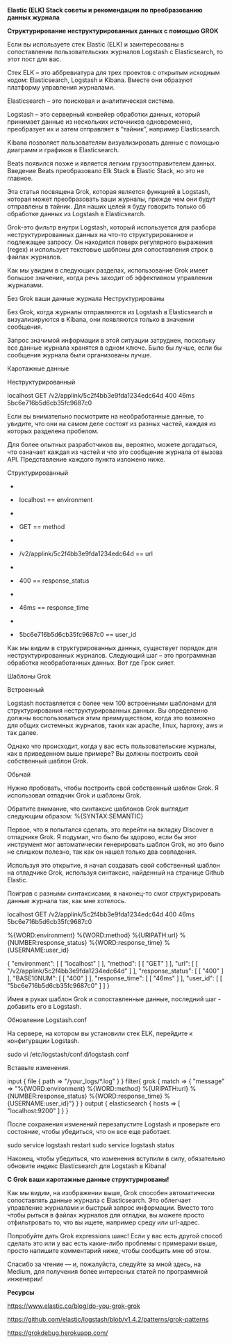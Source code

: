**Elastic (ELK) Stack советы и рекомендации по преобразованию данных журнала** 

**Структурирование неструктурированных данных с помощью GROK**

Если вы используете стек Elastic (ELK) и заинтересованы в сопоставлении пользовательских журналов Logstash с Elasticsearch, то этот пост для вас.



Стек ELK – это аббревиатура для трех проектов с открытым исходным кодом: Elasticsearch, Logstash и Kibana. Вместе они образуют платформу управления журналами.



Elasticsearch – это поисковая и аналитическая система.

Logstash – это серверный конвейер обработки данных, который принимает данные из нескольких источников одновременно, преобразует их и затем отправляет в “тайник”, например Elasticsearch.

Kibana позволяет пользователям визуализировать данные с помощью диаграмм и графиков в Elasticsearch.



Beats появился позже и является легким грузоотправителем данных. Введение Beats преобразовало Elk Stack в Elastic Stack, но это не главное.



Эта статья посвящена Grok, которая является функцией в Logstash, которая может преобразовать ваши журналы, прежде чем они будут отправлены в тайник. Для наших целей я буду говорить только об обработке данных из Logstash в Elasticsearch.



Grok-это фильтр внутри Logstash, который используется для разбора неструктурированных данных на что-то структурированное и подлежащее запросу. Он находится поверх регулярного выражения (regex) и использует текстовые шаблоны для сопоставления строк в файлах журналов.



Как мы увидим в следующих разделах, использование Grok имеет большое значение, когда речь заходит об эффективном управлении журналами.

Без Grok ваши данные журнала Неструктурированы



Без Grok, когда журналы отправляются из Logstash в Elasticsearch и визуализируются в Kibana, они появляются только в значении сообщения.



Запрос значимой информации в этой ситуации затруднен, поскольку все данные журнала хранятся в одном ключе. Было бы лучше, если бы сообщения журнала были организованы лучше.



Каротажные данные



Неструктурированный

localhost GET /v2/applink/5c2f4bb3e9fda1234edc64d 400 46ms 5bc6e716b5d6cb35fc9687c0



Если вы внимательно посмотрите на необработанные данные, то увидите, что они на самом деле состоят из разных частей, каждая из которых разделена пробелом.



Для более опытных разработчиков вы, вероятно, можете догадаться, что означает каждая из частей и что это сообщение журнала от вызова API. Представление каждого пункта изложено ниже.

Структурированный

- 
- ​	localhost == environment

- 
- ​	GET == method

- 
- ​	/v2/applink/5c2f4bb3e9fda1234edc64d == url

- 
- ​	400 == response_status

- 
- ​	46ms == response_time

- 
- ​	5bc6e716b5d6cb35fc9687c0 == user_id



Как мы видим в структурированных данных, существует порядок для неструктурированных журналов. Следующий шаг – это программная обработка необработанных данных. Вот где Грок сияет.

Шаблоны Grok

Встроенный



Logstash поставляется с более чем 100 встроенными шаблонами для структурирования неструктурированных данных. Вы определенно должны воспользоваться этим преимуществом, когда это возможно для общих системных журналов, таких как apache, linux, haproxy, aws и так далее.



Однако что происходит, когда у вас есть пользовательские журналы, как в приведенном выше примере? Вы должны построить свой собственный шаблон Grok.

Обычай



Нужно пробовать, чтобы построить свой собственный шаблон Grok. Я использовал отладчик Grok и шаблоны Grok.



Обратите внимание, что синтаксис шаблонов Grok выглядит следующим образом: %{SYNTAX:SEMANTIC}



Первое, что я попытался сделать, это перейти на вкладку Discover в отладчике Grok. Я подумал, что было бы здорово, если бы этот инструмент мог автоматически генерировать шаблон Grok, но это было не слишком полезно, так как он нашел только два совпадения.



Используя это открытие, я начал создавать свой собственный шаблон на отладчике Grok, используя синтаксис, найденный на странице Github Elastic.



Поиграв с разными синтаксисами, я наконец-то смог структурировать данные журнала так, как мне хотелось.



localhost GET /v2/applink/5c2f4bb3e9fda1234edc64d 400 46ms 5bc6e716b5d6cb35fc9687c0

%{WORD:environment} %{WORD:method} %{URIPATH:url} %{NUMBER:response_status} %{WORD:response_time} %{USERNAME:user_id}

{
  "environment": [
    [
      "localhost"
    ]
  ],
  "method": [
    [
      "GET"
    ]
  ],
  "url": [
   [
      "/v2/applink/5c2f4bb3e9fda1234edc64d"
   ]
  ],
  "response_status": [
    [
     "400"
    ]
  ],
  "BASE10NUM": [
    [
      "400"
    ]
  ],
  "response_time": [
    [
      "46ms"
    ]
  ],
  "user_id": [
    [
      "5bc6e716b5d6cb35fc9687c0"
    ]
  ]
 }



Имея в руках шаблон Grok и сопоставленные данные, последний шаг - добавить его в Logstash.

Обновление Logstash.conf



На сервере, на котором вы установили стек ELK, перейдите к конфигурации Logstash.



sudo vi /etc/logstash/conf.d/logstash.conf



Вставьте изменения.

input { 
  file {
    path => "/your_logs/*.log"
  }
 }
 filter{
  grok {
    match => { "message" => "%{WORD:environment} %{WORD:method} %{URIPATH:url} %{NUMBER:response_status} %{WORD:response_time} %{USERNAME:user_id}"}
  }
 }
 output {
  elasticsearch {
    hosts => [ "localhost:9200" ]
  }
 }



После сохранения изменений перезапустите Logstash и проверьте его состояние, чтобы убедиться, что он все еще работает.

sudo service logstash restart
 sudo service logstash status

Наконец, чтобы убедиться, что изменения вступили в силу, обязательно обновите индекс Elasticsearch для Logstash в Kibana!



**С Grok ваши каротажные данные структурированы!**

Как мы видим, на изображении выше, Grok способен автоматически сопоставлять данные журнала с Elasticsearch. Это облегчает управление журналами и быстрый запрос информации. Вместо того чтобы рыться в файлах журналов для отладки, вы можете просто отфильтровать то, что вы ищете, например среду или url-адрес.



Попробуйте дать Grok expressions шанс! Если у вас есть другой способ сделать это или у вас есть какие-либо проблемы с примерами выше, просто напишите комментарий ниже, чтобы сообщить мне об этом.



Спасибо за чтение — и, пожалуйста, следуйте за мной здесь, на Medium, для получения более интересных статей по программной инженерии!



**Ресурсы**

https://www.elastic.co/blog/do-you-grok-grok



https://github.com/elastic/logstash/blob/v1.4.2/patterns/grok-patterns



https://grokdebug.herokuapp.com/

